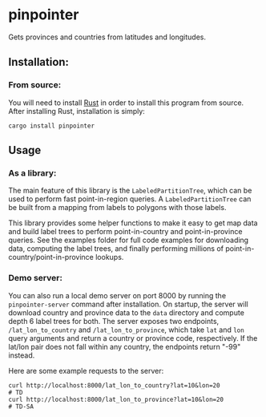 # pinpointer
Gets provinces and countries from latitudes and longitudes.

## Installation:
### From source:
You will need to install [Rust](https://www.rust-lang.org/learn/get-started) in order to install this program from source. 
After installing Rust, installation is simply:
```
cargo install pinpointer
```

## Usage
### As a library:
The main feature of this library is the `LabeledPartitionTree`, which can be used to perform fast point-in-region queries. 
A `LabeledPartitionTree` can be built from a mapping from labels to polygons with those labels.

This library provides some helper functions to make it easy to get map data and build label trees to perform point-in-country and point-in-province queries.
See the examples folder for full code examples for downloading data, computing the label trees, and finally performing millions of point-in-country/point-in-province lookups.

### Demo server:
You can also run a local demo server on port 8000 by running the `pinpointer-server` command after installation. 
On startup, the server will download country and province data to the `data` directory and compute depth 6 label trees for both.
The server exposes two endpoints, `/lat_lon_to_country` and `/lat_lon_to_province`, which take `lat` and `lon` query arguments and return a country or province code, respectively.
If the lat/lon pair does not fall within any country, the endpoints return "-99" instead.

Here are some example requests to the server:
```
curl http://localhost:8000/lat_lon_to_country?lat=10&lon=20
# TD
curl http://localhost:8000/lat_lon_to_province?lat=10&lon=20
# TD-SA
```